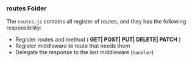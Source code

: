 ### **routes** Folder

The `routes.js` contains all register of routes, and they has the following responsibility:

- Register routes and method ( **GET| POST| PUT| DELETE| PATCH** )
- Register middleware to route that needs them
- Delegate the response to the last middleware (`handler`)